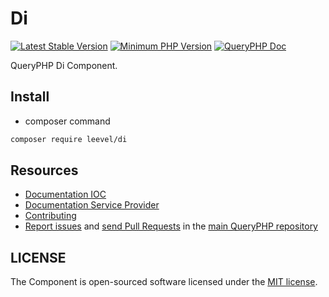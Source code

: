 Di
=================

[![Latest Stable Version](http://img.shields.io/packagist/v/leevel/di.svg)](https://packagist.org/packages/leevel/di)
<a href="https://php.net"><img src="https://img.shields.io/badge/php-%3E%3D%208.1.0-8892BF.svg" alt="Minimum PHP Version"></a>
[![QueryPHP Doc](https://img.shields.io/badge/docs-passing-green.svg?maxAge=2592000)](https://www.queryphp.com/docs/)

QueryPHP Di Component.

## Install

- composer command

```bash
composer require leevel/di
```

Resources
---------

  * [Documentation IOC](https://www.queryphp.com/docs/architecture/ioc.html)
  * [Documentation Service Provider](https://www.queryphp.com/docs/architecture/provider.html)
  * [Contributing](https://www.queryphp.com/docs/developer/)
  * [Report issues](https://github.com/hunzhiwange/framework/issues) and
    [send Pull Requests](https://github.com/hunzhiwange/framework/pulls)
    in the [main QueryPHP repository](https://github.com/hunzhiwange/framework)

## LICENSE

The Component is open-sourced software licensed under the [MIT license](LICENSE).